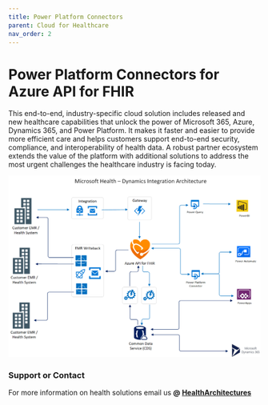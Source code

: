 ```yaml
---
title: Power Platform Connectors 
parent: Cloud for Healthcare
nav_order: 2
---
```


# Power Platform Connectors for Azure API for FHIR

 This end-to-end, industry-specific cloud solution includes released and new healthcare capabilities that unlock the power of Microsoft 365, Azure, Dynamics 365, and Power Platform. It makes it faster and easier to provide more efficient care and helps customers support end-to-end security, compliance, and interoperability of health data. A robust partner ecosystem extends the value of the platform with additional solutions to address the most urgent challenges the healthcare industry is facing today.  

 
<a href="https://raw.githubusercontent.com/daemel/site/master/assets/images/SyncAgent-Story-Board.png" target="_blank"> <img src="https://raw.githubusercontent.com/daemel/site/master/assets/images/SyncAgent-Story-Board.png" alt="image"/></a>


### Support or Contact

For more information on health solutions email us **@ <a href="mailto:HealthArchitectures@microsoft.com">HealthArchitectures</a>**